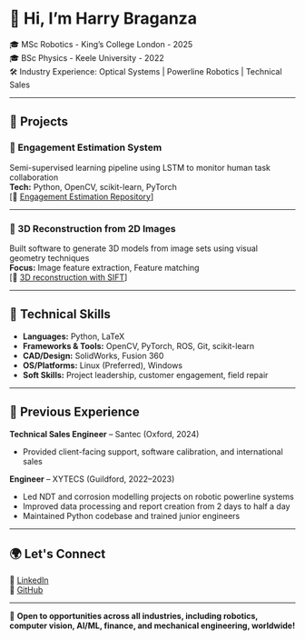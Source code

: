 # 👋 Hi, I’m Harry Braganza

🎓 MSc Robotics - King’s College London - 2025 <br>
🎓 BSc Physics - Keele University - 2022 <br>
🛠️ Industry Experience: Optical Systems | Powerline Robotics | Technical Sales

---

## 🧩 Projects

### 🧠 Engagement Estimation System
Semi-supervised learning pipeline using LSTM to monitor human task collaboration  
**Tech:** Python, OpenCV, scikit-learn, PyTorch  
[🔗 [Engagement Estimation Repository](https://github.com/Hbraganza/Human-Engagement-LSTM)]

---

### 📸 3D Reconstruction from 2D Images
Built software to generate 3D models from image sets using visual geometry techniques  
**Focus:** Image feature extraction, Feature matching  
[🔗 [3D reconstruction with SIFT](https://github.com/Hbraganza/3D-Reconstruction-with-SIFT)]

---

## 🧪 Technical Skills

- **Languages:** Python, LaTeX  
- **Frameworks & Tools:** OpenCV, PyTorch, ROS, Git, scikit-learn  
- **CAD/Design:** SolidWorks, Fusion 360  
- **OS/Platforms:** Linux (Preferred), Windows  
- **Soft Skills:** Project leadership, customer engagement, field repair

---

## 💼 Previous Experience

**Technical Sales Engineer** – Santec (Oxford, 2024)  
- Provided client-facing support, software calibration, and international sales

**Engineer** – XYTECS (Guildford, 2022–2023)  
- Led NDT and corrosion modelling projects on robotic powerline systems
- Improved data processing and report creation from 2 days to half a day  
- Maintained Python codebase and trained junior engineers

---

## 🌍 Let's Connect
 
🔗 [LinkedIn](https://www.linkedin.com/in/harry-braganza/)  
🐍 [GitHub](https://github.com/Hbraganza)

---

🚀 **Open to opportunities across all industries, including robotics, computer vision, AI/ML, finance, and mechanical engineering, worldwide!**
<!---
Crazyhjb/Crazyhjb is a ✨ special ✨ repository because its `README.md` (this file) appears on your GitHub profile.
You can click the Preview link to take a look at your changes.
--->
